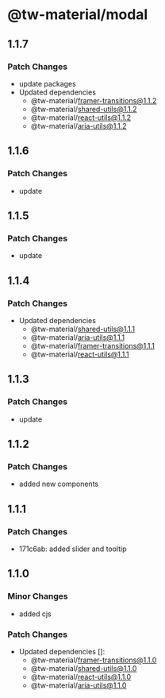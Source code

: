 # @tw-material/modal

## 1.1.7

### Patch Changes

- update packages
- Updated dependencies
  - @tw-material/framer-transitions@1.1.2
  - @tw-material/shared-utils@1.1.2
  - @tw-material/react-utils@1.1.2
  - @tw-material/aria-utils@1.1.2

## 1.1.6

### Patch Changes

- update

## 1.1.5

### Patch Changes

- update

## 1.1.4

### Patch Changes

- Updated dependencies
  - @tw-material/shared-utils@1.1.1
  - @tw-material/aria-utils@1.1.1
  - @tw-material/framer-transitions@1.1.1
  - @tw-material/react-utils@1.1.1

## 1.1.3

### Patch Changes

- update

## 1.1.2

### Patch Changes

- added new components

## 1.1.1

### Patch Changes

- 171c6ab: added slider and tooltip

## 1.1.0

### Minor Changes

- added cjs

### Patch Changes

- Updated dependencies []:
  - @tw-material/framer-transitions@1.1.0
  - @tw-material/shared-utils@1.1.0
  - @tw-material/react-utils@1.1.0
  - @tw-material/aria-utils@1.1.0
